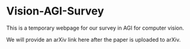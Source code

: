 # Vision-AGI-Survey

This is a temporary webpage for our survey in AGI for computer vision.

We will provide an arXiv link here after the paper is uploaded to arXiv.
